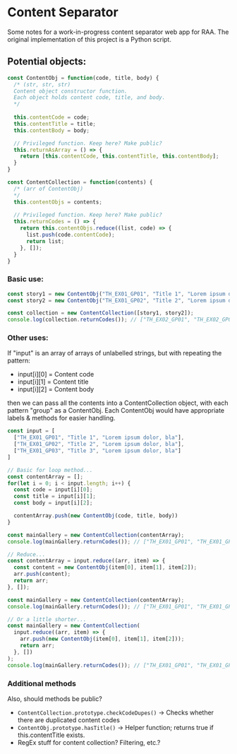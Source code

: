 # Content Separator
Some notes for a work-in-progress content separator web app for RAA.
The original implementation of this project is a Python script.


## Potential objects:
```javascript
const ContentObj = function(code, title, body) {
  /* (str, str, str)
  Content object constructor function.
  Each object holds content code, title, and body.
  */
  
  this.contentCode = code;
  this.contentTitle = title;
  this.contentBody = body;

  // Privileged function. Keep here? Make public?
  this.returnAsArray = () => {
    return [this.contentCode, this.contentTitle, this.contentBody];
  }
}

const ContentCollection = function(contents) {
  /* (arr of ContentObj)
  */
  this.contentObjs = contents;
  
  // Privileged function. Keep here? Make public?
  this.returnCodes = () => {
    return this.contentObjs.reduce((list, code) => {
      list.push(code.contentCode);
      return list;
    }, []);
  }
}
```

### Basic use:
```javascript
const story1 = new ContentObj("TH_EX01_GP01", "Title 1", "Lorem ipsum dolor, bla");
const story2 = new ContentObj("TH_EX01_GP02", "Title 2", "Lorem ipsum dolor, bla");

const collection = new ContentCollection([story1, story2]);
console.log(collection.returnCodes()); // ["TH_EX02_GP01", "TH_EX02_GP02"]
```

### Other uses:
If "input" is an array of arrays of unlabelled strings, but with repeating the pattern:
  - input[i][0] = Content code
  - input[i][1] = Content title
  - input[i][2] = Content body

then we can pass all the contents into a ContentCollection object, with each pattern "group" as a ContentObj.
Each ContentObj would have appropriate labels & methods for easier handling.

```javascript
const input = [
  ["TH_EX01_GP01", "Title 1", "Lorem ipsum dolor, bla"],
  ["TH_EX01_GP02", "Title 2", "Lorem ipsum dolor, bla"],
  ["TH_EX01_GP03", "Title 3", "Lorem ipsum dolor, bla"]
]

// Basic for loop method...
const contentArray = [];
for(let i = 0; i < input.length; i++) {
  const code = input[i][0];
  const title = input[i][1];
  const body = input[i][2];

  contentArray.push(new ContentObj(code, title, body))
}

const mainGallery = new ContentCollection(contentArray);
console.log(mainGallery.returnCodes()); // ["TH_EX01_GP01", "TH_EX01_GP02", "TH_EX01_GP03"]

// Reduce...
const contentArray = input.reduce((arr, item) => {
  const content = new ContentObj(item[0], item[1], item[2]);
  arr.push(content);  
  return arr;
}, []);

const mainGallery = new ContentCollection(contentArray);
console.log(mainGallery.returnCodes()); // ["TH_EX01_GP01", "TH_EX01_GP02", "TH_EX01_GP03"]

// Or a little shorter...
const mainGallery = new ContentCollection(
  input.reduce((arr, item) => {
    arr.push(new ContentObj(item[0], item[1], item[2]));
    return arr;
  }, [])
);
console.log(mainGallery.returnCodes()); // ["TH_EX01_GP01", "TH_EX01_GP02", "TH_EX01_GP03"]
```

### Additional methods
Also, should methods be public?
  - ```ContentCollection.prototype.checkCodeDupes()``` -> Checks whether there are duplicated content codes
  - ```ContentObj.prototype.hasTitle()``` -> Helper function; returns true if this.contentTitle exists.
  - RegEx stuff for content collection? Filtering, etc.?